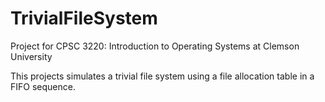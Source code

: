 # TrivialFileSystem
Project for CPSC 3220: Introduction to Operating Systems at Clemson University

This projects simulates a trivial file system using a file allocation table in a FIFO sequence.

